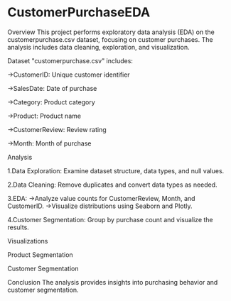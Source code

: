 # CustomerPurchaseEDA
Overview
This project performs exploratory data analysis (EDA) on the customerpurchase.csv dataset, focusing on customer purchases. The analysis includes data cleaning, exploration, and visualization.

Dataset
"customerpurchase.csv" includes:

->CustomerID: Unique customer identifier

->SalesDate: Date of purchase

->Category: Product category

->Product: Product name

->CustomerReview: Review rating

->Month: Month of purchase


Analysis

1.Data Exploration: Examine dataset structure, data types, and null values.

2.Data Cleaning: Remove duplicates and convert data types as needed.

3.EDA:
->Analyze value counts for CustomerReview, Month, and CustomerID.
->Visualize distributions using Seaborn and Plotly.

4.Customer Segmentation: Group by purchase count and visualize the results.







Visualizations





Product Segmentation






Customer Segmentation





Conclusion
The analysis provides insights into purchasing behavior and customer segmentation.

